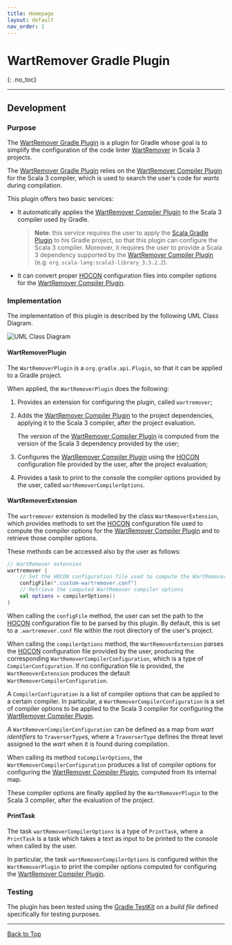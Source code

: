 ```yaml
---
title: Homepage
layout: default
nav_order: 1
---
```


# WartRemover Gradle Plugin
{: .no_toc}

---

## Development

### Purpose

The [WartRemover Gradle Plugin](https://github.com/ldss-project/wartremover-gradle-plugin) is a
plugin for Gradle whose goal is to simplify the configuration of the code linter
[WartRemover](https://www.wartremover.org/) in Scala 3 projects.

The [WartRemover Gradle Plugin](https://github.com/ldss-project/wartremover-gradle-plugin) relies
on the [WartRemover Compiler Plugin](https://github.com/wartremover/wartremover) for the Scala 3
compiler, which is used to search the user's code for _warts_ during compilation.

This plugin offers two basic services:
- It automatically applies the [WartRemover Compiler Plugin](https://github.com/wartremover/wartremover) to
  the Scala 3 compiler used by Gradle.

  > **Note**: this service requires the user to apply the [Scala Gradle Plugin](https://docs.gradle.org/current/userguide/scala_plugin.html)
  to his Gradle project, so that this plugin can configure the Scala 3 compiler. Moreover, it requires the user
  to provide a Scala 3 dependency supported by the [WartRemover Compiler Plugin](https://github.com/wartremover/wartremover)
  (e.g. `org.scala-lang:scala3-library_3:3.2.2`).
- It can convert proper [HOCON](https://github.com/lightbend/config/blob/main/HOCON.md#hocon-human-optimized-config-object-notation)
  configuration files into compiler options for the [WartRemover Compiler Plugin](https://github.com/wartremover/wartremover).

### Implementation

The implementation of this plugin is described by the following UML Class Diagram.

![UML Class Diagram](/wartremover-gradle-plugin/resources/images/class-diagram.png)

#### WartRemoverPlugin
The `WartRemoverPlugin` is a `org.gradle.api.Plugin`, so that it can be applied to
a Gradle project.

When applied, the `WartRemoverPlugin` does the following:
1. Provides an extension for configuring the plugin, called `wartremover`;
2. Adds the [WartRemover Compiler Plugin](https://github.com/wartremover/wartremover) to the
   project dependencies, applying it to the Scala 3 compiler, after the project evaluation.

   The version of the [WartRemover Compiler Plugin](https://github.com/wartremover/wartremover) is
   computed from the version of the Scala 3 dependency provided by the user;
3. Configures the [WartRemover Compiler Plugin](https://github.com/wartremover/wartremover)
   using the [HOCON](https://github.com/lightbend/config/blob/main/HOCON.md#hocon-human-optimized-config-object-notation)
   configuration file provided by the user, after the project evaluation;
4. Provides a task to print to the console the compiler options provided by the user, called
   `wartRemoverCompilerOptions`.

#### WartRemoverExtension

The `wartremover` extension is modelled by the class `WartRemoverExtension`, which provides
methods to set the [HOCON](https://github.com/lightbend/config/blob/main/HOCON.md#hocon-human-optimized-config-object-notation)
configuration file used to compute the compiler options for the [WartRemover Compiler Plugin](https://github.com/wartremover/wartremover)
and to retrieve those compiler options.

These methods can be accessed also by the user as follows:

```kotlin
// WartRemover extension
wartremover {
    // Set the HOCON configuration file used to compute the WartRemover compiler options
    configFile(".custom-wartremover.conf")
    // Retrieve the computed WartRemover compiler options
    val options = compilerOptions()
}
```

When calling the `configFile` method, the user can set the path to the
[HOCON](https://github.com/lightbend/config/blob/main/HOCON.md#hocon-human-optimized-config-object-notation)
configuration file to be parsed by this plugin. By default, this is set
to a `.wartremover.conf` file within the root directory of the user's project.

When calling the `compilerOptions` method, the `WartRemoverExtension` parses the [HOCON](https://github.com/lightbend/config/blob/main/HOCON.md#hocon-human-optimized-config-object-notation)
configuration file provided by the user, producing the corresponding `WartRemoverCompilerConfiguration`, which is a type
of `CompilerConfiguration`. If no configuration file is provided, the `WartRemoverExtension` produces the default
`WartRemoverCompilerConfiguration`.

A `CompilerConfiguration` is a list of compiler options that can be applied to a certain compiler. In particular,
a `WartRemoverCompilerConfiguration` is a set of compiler options to be applied to the Scala 3 compiler for
configuring the [WartRemover Compiler Plugin](https://github.com/wartremover/wartremover).

A `WartRemoverCompilerConfiguration` can be defined as a map from _wart identifiers_ to `TraverserType`s, where
a `TraverserType` defines the threat level assigned to the _wart_ when it is found during compilation.

When calling its method `toCompilerOptions`, the `WartRemoverCompilerConfiguration` produces a list of compiler
options for configuring the [WartRemover Compiler Plugin](https://github.com/wartremover/wartremover), computed
from its internal map.

These compiler options are finally applied by the `WartRemoverPlugin` to the Scala 3 compiler, after the evaluation
of the project.

#### PrintTask

The task `wartRemoverCompilerOptions` is a type of `PrintTask`, where a `PrintTask` is a task which takes
a text as input to be printed to the console when called by the user.

In particular, the task `wartRemoverCompilerOptions` is configured within the `WartRemoverPlugin` to print
the compiler options computed for configuring the [WartRemover Compiler Plugin](https://github.com/wartremover/wartremover).

### Testing

The plugin has been tested using the [Gradle TestKit](https://docs.gradle.org/current/userguide/test_kit.html)
on a _build file_ defined specifically for testing purposes.

---

[Back to Top](#top)
